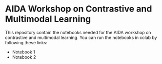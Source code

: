 # AIDA Workshop on Contrastive and Multimodal Learning

This repository contain the notebooks needed for the AIDA workshop on contrastive and multimodal learning. You can run the notebooks in colab by following these links:

 - Notebook 1 
 - Notebook 2
